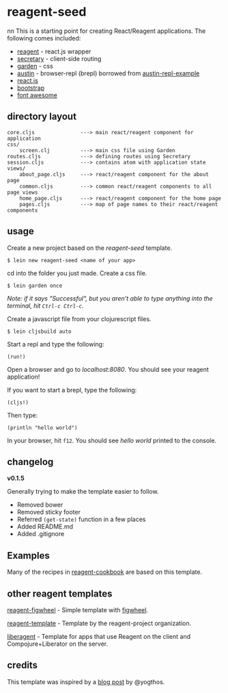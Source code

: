 # reagent-seed
nn
This is a starting point for creating React/Reagent applications.  The following comes included:

* [reagent](https://github.com/holmsand/reagent) - react.js wrapper
* [secretary](https://github.com/gf3/secretary) - client-side routing
* [garden](https://github.com/noprompt/garden) - css
* [austin](https://github.com/cemerick/austin) - browser-repl (brepl) borrowed from [austin-repl-example](https://github.com/cjohansen/austin-repl-example)
* [react.js](http://facebook.github.io/react/)
* [bootstrap](http://getbootstrap.com/)
* [font awesome](http://fortawesome.github.io/Font-Awesome/)

## directory layout

```
core.cljs               ---> main react/reagent component for application
css/
    screen.clj          ---> main css file using Garden
routes.cljs             ---> defining routes using Secretary
session.cljs            ---> contains atom with application state
views/
    about_page.cljs     ---> react/reagent component for the about page
	common.cljs         ---> common react/reagent components to all page views
	home_page.cljs      ---> react/reagent component for the home page
	pages.cljs          ---> map of page names to their react/reagent components
```

## usage

Create a new project based on the *reagent-seed* template.

```
$ lein new reagent-seed <name of your app>
```

cd into the folder you just made. Create a css file.

```
$ lein garden once
```

*Note: if it says "Successful", but you aren't able to type anything into the terminal, hit `Ctrl-c Ctrl-c`.*

Create a javascript file from your clojurescript files.

```
$ lein cljsbuild auto
```

Start a repl and type the following:

```
(run!)
```

Open a browser and go to *localhost:8080*. You should see your reagent application!

If you want to start a brepl, type the following:

```
(cljs!)
```

Then type:

```
(println "hello world")
```

In your browser, hit `f12`.  You should see *hello world* printed to the console.

## changelog

**v0.1.5**

Generally trying to make the template easier to follow.

* Removed bower
* Removed sticky footer
* Referred `(get-state)` function in a few places
* Added README.md
* Added .gitignore

## Examples

Many of the recipes in [reagent-cookbook](https://github.com/gadfly361/reagent-cookbook) are based on this template.

## other reagent templates

[reagent-figwheel](https://github.com/gadfly361/reagent-figwheel) - Simple template with [figwheel](https://github.com/bhauman/lein-figwheel).

[reagent-template](https://github.com/reagent-project/reagent-template) - Template by the reagent-project organization.

[liberagent](https://github.com/borkdude/lein-new-liberagent) - Template for apps that use Reagent on the client and Compojure+Liberator on the server.

## credits

This template was inspired by a [blog post](http://yogthos.net/#/blog/55) by @yogthos.
